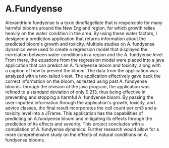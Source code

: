 # A.Fundyense

Alexandrium fundyense is a toxic dinoflagellate that is responsible for many harmful blooms around the New England region, for which growth relies heavily on the water condition in the area. By using these water factors, I designed a prediction application that returns information about the predicted bloom's growth and toxicity. Multiple studies on A. fundyense dynamics were used to create a regression model that displayed the correlation between water conditions in a region and the A. fundyense level. From there, the equations from the regression model were placed into a java application that can predict an A. fundyense bloom and toxicity, along with a caption of how to prevent the bloom. The data from the application was analyzed with a two-tailed t-test. The application effectively gave back the correct information on the bloom, as tested using past A. fundyense blooms. through the revision of the java program, the application was refined to a standard deviation of only 0.213, thus being effective in preventing and stopping a harmful A. fundyense bloom. By passing the user-inputted information through the application's growth, toxicity, and advice classes, the final result incorporates the cell count per cm3 and a toxicity level into a JFrame. This application has the capabilities of predicting an A.fundyense bloom and mitigating its effects through the prediction of its effects and severity. This project concludes with a compilation of A. fundyense dynamics. Further research would allow for a more comprehensive study on the effects of natural conditions on A. fundyense blooms.
